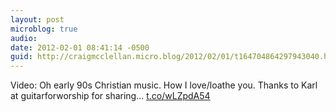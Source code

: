 ```yaml
---
layout: post
microblog: true
audio: 
date: 2012-02-01 08:41:14 -0500
guid: http://craigmcclellan.micro.blog/2012/02/01/t164704864297943040.html
---
```

Video: Oh early 90s Christian music. How I love/loathe you. Thanks to Karl at guitarforworship for sharing... [t.co/wLZpdA54](http://t.co/wLZpdA54)
